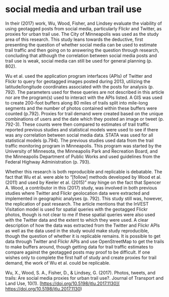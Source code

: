 # social media and urban trail use
In their (2017) work, Wu, Wood, Fisher, and Lindsey evaluate the viability of using geotagged posts from social media, particularly Flickr and Twitter, as proxies for urban trail use. The City of Minneapolis was used as the study area of this research.  This study leans towards the deductive, first presenting the question of whether social media can be used to estimate trail traffic and then going on to answering the question through research, concluding that although the correlation between social media posts and trail use is weak, social media can still be used for general planning (p. 802). 

Wu et al. used the application program interfaces (APIs) of Twitter and Flickr to query for geotagged images posted during 2013, utilizing the latitude/longitude coordinates associated with the posts for analysis (p. 792). The parameters used for these queries are not described in this article nor are the program(s) used to interact with the APIs listed. A GIS was used to create 200-foot buffers along 80 miles of trails split into mile-long segments and the number of photos contained within these buffers were counted (p.792). Proxies for trail demand were created based on the unique combinations of users and the date which they posted an image or tweet (p. 792-3). These counts were then compared to estimates of trail traffic reported previous studies and statistical models were used to see if there was any correlation between social media data. STATA was used for all statistical models (p.794). The previous studies used data from the trail traffic monitoring program in Minneapolis. This program was started by the University of Minnesota, the Minneapolis Park and Recreation Board, and the Minneapolis Department of Public Works and used guidelines from the Federal Highway Administration (p. 793).

Whether this research is both reproducible and replicable is debatable. The fact that Wu et al. were able to “[follow] methods developed by Wood et  al. (2011) and used by Keeler et al. (2015)” may hinge on the fact that Spencer A. Wood, a contributor in this (2017) study, was involved in both previous studies where Twitter and Flickr geolocation data were extracted and implemented in geographic analyses (p. 792). This study still was, however, the replication of past research. The article mentions that the InVEST Visitation model is used for spatial queries with the geotagged Flickr photos, though is not clear to me if these spatial queries were also used with the Twitter data and the extent to which they were used. A clear description of how the data was extracted from the Twitter and Flickr APIs as well as the data used in the study would make study reproducible, though the question of whether it is replicable remains.  It is possible to get data through Twitter and Flickr APIs and use OpenStreetMap to get the trails to make buffers around, though getting data for trail traffic estimates to compare against the geotagged posts may proof to be difficult. If one wishes only to complete the first half of study and create proxies for trail demand, the work of Wu et al. could be replicable. 

Wu, X., Wood, S. A., Fisher, D., & Lindsey, G. (2017). Photos, tweets, and trails: Are social media proxies for urban trail use?. Journal of Transport and Land Use, 10(1). [https://doi.org/10.5198/jtlu.2017.1130]( https://doi.org/10.5198/jtlu.2017.1130)



